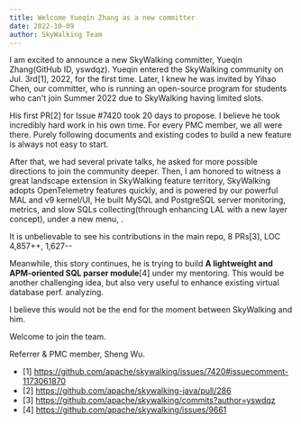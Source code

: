 ```yaml
---
title: Welcome Yueqin Zhang as a new committer
date: 2022-10-09
author: SkyWalking Team
---
```


I am excited to announce a new SkyWalking committer, Yueqin Zhang(GitHub ID, yswdqz).
Yueqin entered the SkyWalking community on Jul. 3rd[1], 2022, for the first time. 
Later, I knew he was invited by Yihao Chen, our committer, who is running an open-source program for students who can't join Summer 2022 due to SkyWalking having limited slots.

His first PR[2] for Issue #7420 took 20 days to propose. I believe he took incredibly hard work in his own time. 
For every PMC member, we all were there. Purely following documents and existing codes to build a new feature is always not easy to start. 

After that, we had several private talks, he asked for more possible directions to join the community deeper.
Then, I am honored to witness a great landscape extension in SkyWalking feature territory, SkyWalking adopts OpenTelemetry features quickly, and is powered by our powerful MAL and v9 kernel/UI, 
He built MySQL and PostgreSQL server monitoring, metrics, and slow SQLs collecting(through enhancing LAL with a new layer concept), under a new menu, <Database>.

It is unbelievable to see his contributions in the main repo, 8 PRs[3],  LOC 4,857++, 1,627--

Meanwhile, this story continues, he is trying to build **A lightweight and APM-oriented SQL parser module**[4] under my mentoring. This would be another challenging idea, but also very useful to 
enhance existing virtual database perf. analyzing.

I believe this would not be the end for the moment between SkyWalking and him.

Welcome to join the team.

Referrer & PMC member, Sheng Wu.

- [1] https://github.com/apache/skywalking/issues/7420#issuecomment-1173061870
- [2] https://github.com/apache/skywalking-java/pull/286
- [3] https://github.com/apache/skywalking/commits?author=yswdqz
- [4] https://github.com/apache/skywalking/issues/9661
